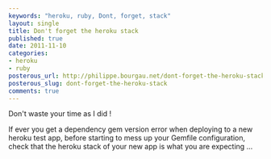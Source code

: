 ```yaml
---
keywords: "heroku, ruby, Dont, forget, stack"
layout: single
title: Don't forget the heroku stack
published: true
date: 2011-11-10
categories:
- heroku
- ruby
posterous_url: http://philippe.bourgau.net/dont-forget-the-heroku-stack
posterous_slug: dont-forget-the-heroku-stack
comments: true
---
```

Don&#39;t waste your time as I did !<p />If ever you get a dependency gem version error when deploying to a new heroku test app, before starting to mess up your Gemfile configuration, check that the heroku stack of your new app is what you are expecting ...
